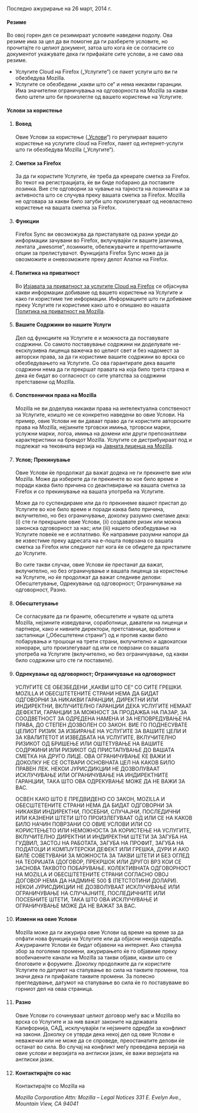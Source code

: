 Последно ажурирање на 26 март, 2014 г.

#### Резиме

Во овој горен дел се резимираат условите наведени подолу. Ова резиме има за цел да ви помогне да ги разберете условите, но прочитајте го целиот документ, затоа што кога ќе се согласите со документот укажувате дека ги прифаќате сите услови, а не само ова резиме.

- Услугите Cloud на Firefox („Услугите“) се пакет услуги што ви ги обезбедува Mozilla. 
- Услугите се обезбедени „какви што се“ и нема никакви гаранции. Има значителни ограничувања на одговорноста на Mozilla за какви било штети што би произлегле од вашето користење на Услугите.

#### Услови за користење

1. #### Вовед

    Овие Услови за користење („<u>Услови</u>“) го регулираат вашето користење на услугите cloud на Firefox, пакет од интернет-услуги што ги обезбедува Mozilla („Услугите“).

2. #### Сметки за Firefox

    За да ги користите Услугите, ќе треба да креирате сметка за Firefox.  Во текот на регистрацијата, ќе ви биде побарано да поставите лозинка. Вие сте одговорни за чување на тајноста на лозинката и за активноста што се случува преку вашата сметка за Firefox. Mozilla не одговара за какви било загуби што произлегуваат од неовластено користење на вашата сметка за Firefox.

3. #### Функции

    Firefox Sync ви овозможува да пристапувате од разни уреди до информации зачувани во Firefox, вклучувајќи ги вашите јазичиња, лентата „awesome“, лозинките, обележувачите и претпочитаните опции за прелистувачот. Функцијата Firefox Sync може да ја овозможите и оневозможите преку делот Алатки на Firefox.

4. #### Политика на приватност

    Во <a href="http://www.mozilla.org/en-US/privacy/firefox-cloud/">Изјавата за приватност за услугите Cloud на Firefox</a> се објаснува какви информации добиваме од вашето користење на Услугите и како ги користиме тие информации. Информациите што ги добиваме преку Услугите ги користиме како што е опишано во нашата <a href="http://www.mozilla.org/privacy/" target="_blank">Политика на приватност на Mozilla</a>.

5. #### Вашите Содржини во нашите Услуги

    Дел од функциите на Услугите е и можноста да поставувате содржини. Со самото поставување содржини ни доделувате не-ексклузивна лиценца важечка во целиот свет и без надомест за авторски права, за да ги користиме вашите содржини во врска со обезбедувањето на Услугите. Со ова гарантирате дека вашите содржини нема да ги прекршат правата на која било трета страна и дека ќе бидат во согласност со сите упатства за содржини претставени од Mozilla.

6. #### Сопственички права на Mozilla

    Mozilla не ви доделува никакви права на интелектуална сопственост за Услугите, коишто не се конкретно наведени во овие Услови. На пример, овие Услови не ви даваат право да ги користите авторските права на Mozilla, нејзините трговски имиња, трговски марки, услужни марки, логоа, имиња на домени или други препознатливи карактеристики на брендот Mozilla. Услугите се дистрибуираат под и подлежат на тековната верзија на <a href="http://www.mozilla.org/MPL/" target="_blank">Јавната лиценца на Mozilla</a>.

7. #### Услов; Прекинување

    Овие Услови ќе продолжат да важат додека не ги прекинете вие или Mozilla. Може да изберете да ги прекинете во кое било време и поради каква било причина со деактивирање на вашата сметка за Firefox и со прекинување на вашата употреба на Услугите.

    Може да го суспендираме или да го прекинеме вашиот пристап до Услугите во кое било време и поради каква било причина, вклучително, но без ограничување, доколку разумно сметаме дека: (i) сте ги прекршиле овие Услови, (ii) создавате ризик или можна законска одговорност за нас; или (iii) нашето обезбедување на Услугите повеќе не е исплатливо. Ќе направиме разумни напори да ве известиме преку адресата на е-пошта поврзана со вашата сметка за Firefox или следниот пат кога ќе се обидете да пристапите до Услугите.

    Во сите такви случаи, овие Услови ќе престанат да важат, вклучително, но без ограничување и вашата лиценца за користење на Услугите, но ќе продолжат да важат следниве делови: Обесштетување, Одрекување од одговорност; Ограничување на одговорност, Разно.

8. #### Обесштетување

    Се согласувате да ги браните, обесштетите и чувате од штета Mozilla, нејзините изведувачи, соработници, даватели на лиценци и партнери, како и нивните директори, претставници, вработени и застапници („Обесштетени страни“) од и против какви било побарувања и трошоци на трети страни, вклучително и адвокатски хонорари, што произлегуваат од или се поврзани со вашата употреба на Услугите (вклучително, но без ограничување, од какви било содржини што сте ги поставиле). 

9. #### Одрекување од одговорност; Ограничување на одговорност

    УСЛУГИТЕ СЕ ОБЕЗБЕДЕНИ „КАКВИ ШТО СЕ“ СО СИТЕ ГРЕШКИ. MOZILLA И ОБЕСШТЕТЕНИТЕ СТРАНИ НЕМА ДА БИДАТ ОДГОВОРНИ ЗА НИКАКВИ ГАРАНЦИИ, ДИРЕКТНИ ИЛИ ИНДИРЕКТНИ, ВКЛУЧИТЕЛНО ГАРАНЦИИ ДЕКА УСЛУГИТЕ НЕМААТ ДЕФЕКТИ, ГАРАНЦИИ ЗА МОЖНОСТ ЗА ПРОДАЖБА НА ПАЗАР, ЗА СООДВЕТНОСТ ЗА ОДРЕДЕНА НАМЕНА И ЗА НЕПОВРЕДУВАЊЕ НА ПРАВА, ДО СТЕПЕН ДОЗВОЛЕН СО ЗАКОН. ВИЕ ГО ПОДНЕСУВАТЕ ЦЕЛИОТ РИЗИК ЗА ИЗБИРАЊЕ НА УСЛУГИТЕ ЗА ВАШИТЕ ЦЕЛИ И ЗА КВАЛИТЕТОТ И ИЗВЕДБАТА НА УСЛУГИТЕ, ВКЛУЧИТЕЛНО РИЗИКОТ ОД БРИШЕЊЕ ИЛИ ОШТЕТУВАЊЕ НА ВАШИТЕ СОДРЖИНИ ИЛИ РИЗИКОТ ОД ПРИСТАПУВАЊЕ ДО ВАШАТА СМЕТКА НА ДРУГО ЛИЦЕ. ОВА ОГРАНИЧУВАЊЕ ЌЕ ВАЖИ И ДОКОЛКУ НЕ СЕ ОСТВАРИ ОСНОВНАТА ЦЕЛ НА КАКОВ БИЛО ПРАВЕН ЛЕК. НЕКОИ ЈУРИСДИКЦИИ НЕ ДОЗВОЛУВААТ ИСКЛУЧУВАЊЕ ИЛИ ОГРАНИЧУВАЊЕ НА ИНДИРЕКТНИТЕ ГАРАНЦИИ, ТАКА ШТО ОВА ОДРЕКУВАЊЕ МОЖЕ ДА НЕ ВАЖИ ЗА ВАС.

    ОСВЕН КАКО ШТО Е ПРЕДВИДЕНО СО ЗАКОН, MOZILLA И ОБЕСШТЕТЕНИТЕ СТРАНИ НЕМА ДА БИДАТ ОДГОВОРНИ ЗА НИКАКВИ ИНДИРЕКТНИ, ПОСЕБНИ, СЛУЧАЈНИ, ПОСЛЕДИЧНИ ИЛИ КАЗНЕНИ ШТЕТИ ШТО ПРОИЗЛЕГУВААТ ОД ИЛИ СЕ НА КАКОВ БИЛО НАЧИН ПОВРЗАНИ СО ОВИЕ УСЛОВИ ИЛИ СО КОРИСТЕЊЕТО ИЛИ НЕМОЖНОСТА ЗА КОРИСТЕЊЕ НА УСЛУГИТЕ, ВКЛУЧИТЕЛНО ДИРЕКТНИ И ИНДИРЕКТНИ ШТЕТИ ЗА ЗАГУБА НА ГУДВИЛ, ЗАСТОЈ НА РАБОТАТА, ЗАГУБА НА ПРОФИТ, ЗАГУБА НА ПОДАТОЦИ И КОМПЈУТЕРСКИ ДЕФЕКТ ИЛИ ГРЕШКА, ДУРИ И АКО БИЛЕ СОВЕТУВАНИ ЗА МОЖНОСТА ЗА ТАКВИ ШТЕТИ И БЕЗ ОГЛЕД НА ТЕОРИЈАТА (ДОГОВОР, ПРЕКРШОК ИЛИ ДРУГО) ВРЗ КОИ СЕ ЗАСНОВА ТАКВОТО ПОБАРУВАЊЕ. КОЛЕКТИВНАТА ОДГОВОРНОСТ НА MOZILLA И ОБЕСШТЕТЕНИТЕ СТРАНИ СОГЛАСНО ОВОЈ ДОГОВОР НЕМА ДА НАДМИНЕ 500 $ (ПЕТСТОТИНИ ДОЛАРИ). НЕКОИ ЈУРИСДИКЦИИ НЕ ДОЗВОЛУВААТ ИСКЛУЧУВАЊЕ ИЛИ ОГРАНИЧУВАЊЕ НА СЛУЧАЈНИТЕ, ПОСЛЕДИЧНИТЕ ИЛИ ПОСЕБНИТЕ ШТЕТИ, ТАКА ШТО ОВА ИСКЛУЧУВАЊЕ И ОГРАНИЧУВАЊЕ МОЖЕ ДА НЕ ВАЖАТ ЗА ВАС.

10. #### Измени на овие Услови

    Mozilla може да ги ажурира овие Услови од време на време за да опфати нова функција на Услугите или да објасни некоја одредба. Ажурираните Услови ќе бидат објавени на интернет. Ако станува збор за поголеми промени, ажурирањето ќе го објавиме преку вообичаените канали на Mozilla за такви објави, какви што се блоговите и форумите. Доколку продолжите да ги користите Услугите по датумот на стапување во сила на таквите промени, тоа значи дека ги прифаќате таквите промени. За полесно прегледување, датумот на стапување во сила ќе го поставуваме во горниот дел на оваа страница.

11. #### Разно

    Овие Услови го сочинуваат целиот договор меѓу вас и Mozilla во врска со Услугите и за нив важат законите на државата Калифорнија, САД, исклучувајќи ги нејзините одредби за конфликт на закони. Доколку се утврди дека некој дел од овие Услови е неважечки или не може да се спроведе, преостанатите делови ќе останат во сила. Во случај на конфликт меѓу преведена верзија на овие услови и верзијата на англиски јазик, ќе важи верзијата на англиски јазик.

12. #### Контактирајте со нас

    Контактирајте со Mozilla на

    <address>
      Mozilla Corporation 
      Attn: Mozilla – Legal Notices 
      331 E. Evelyn Ave., 
      Mountain View, CA 94041 
    </address>
